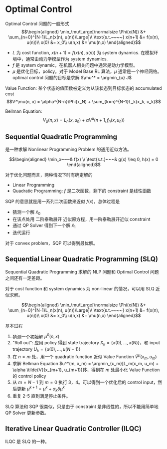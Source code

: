 # Optimal Control
Optimal Control 问题的一般形式
$$\begin{aligned}
\min_\mu\Large[\normalsize \Phi(x(N)) &+ \sum_{n=0}^{N-1}L_n(x(n), u(n))\Large]\\
\text{s.t.~~~~} x(n+1) &= f(x(n), u(n))\\
x(0) &= x_0\\
u(n,x) &= \mu(n,x)
\end{aligned}$$

- $L$ 为 cost function, $x(n+1) = f(x(n), u(n))$ 为 system dynamics. 在模拟环境中，通常由动力学模型作为 system dynamics.
- $f$ 是 system dynamic，在机器人相关问题中通常是动力学模型。
- $\mu$ 是优化目标，policy。对于 Model Base RL 算法，$\mu$ 通常是一个神经网络。optimal control 问题的目标是求解 $\mu^* = \argmin_{u} J$

Value Function: 某个状态的值函数被定义为从该状态到目标状态的 accumulated cost
$$V^\mu(n, x) = \alpha^{N-n}\Phi(x_N) + \sum_{k=n}^{N-1}L_k(x_k, u_k)$$

Bellman Equation: 
$$V_\mu(n,x) = L_n(x,u_n) + \alpha V^\mu(n+1, f_n(x,u_n))$$

## Sequential Quadratic Programming
是一种求解 Nonlinear Programming Problem 的通用近似方法。

$$\begin{aligned}
    \min_x~~~&  f(x) \\ 
    \text{s.t.}~~~&  g(x) \leq 0, h(x) = 0
\end{aligned}$$

对于优化问题而言，两种情况下时有确定解的
- Linear Programming
- Quadratic Programming: $f$ 是二次函数，剩下的 constraint 是线性函数

SQP 的意思就是用一系列二次函数来近似 $f(x)$，总体过程是
- 猜测一个解 $\tilde{x}_0$
- 在该点处用 二阶泰勒展开 近似原方程，用一阶泰勒展开近似 constraint
- 通过 QP Solver 得到下一个解 $\tilde{x}_1$
- 迭代运行

对于 convex problem，SQP 可以得到最优解。

## Sequential Linear Quadratic Programming (SLQ)
Sequential Quadratic Programming 求解的 NLP 问题和 Optimal Control 问题之间还有一定差距。

对于 cost function 和 system dynamics 为 non-linear 的情况，可以用 SLQ 近似求解。

$$\begin{aligned}
\min_\mu\Large[\normalsize \Phi(x(N)) &+ \sum_{n=0}^{N-1}L_n(x(n), u(n))\Large]\\
\text{s.t.~~~~} x(n+1) &= f(x(n), u(n))\\
x(0) &= x_0\\
u(n,x) &= \mu(n,x)
\end{aligned}$$

基本过程
1. 猜测一个初始解 $\mu^0(n,x)$
2. "Roll out": 应用 policy 得到 state trajectory $X_k = \{x(0), ..., x(N)\}$，和 input trajectory $U_k = \{u(0), ... , u(N-1)\}$
3. 在 $n=m$ 处，用一个 quadratic function 近似 Value Function $\tilde{V}^\mu(x_m, u_m)$
4. 求解 Bellman Equation $u^*(m, x_m) = \argmin_{u_m}[L_m(x_m, u_m) + \alpha \tilde{V}(x_{m+1}, u_{m+1})]$，得到在 $m$ 处最小化 Value Function 的 control policy
5. 从 $m=N-1$ 到 $m=0$ 执行 3，4。可以得到一个优化后的 control input，然后更新 $\mu^{k+1} = \mu^k + \alpha_k \delta \mu^k$
6. 重复 2-5 直到满足停止条件。

SLQ 算法和 SQP 很类似，只是由于 constraint 是非线性的，所以不能用简单地 QP Solver 更新参数。

## Iterative Linear Quadratic Controller (ILQC)
ILQC 是 SLQ 的一种。